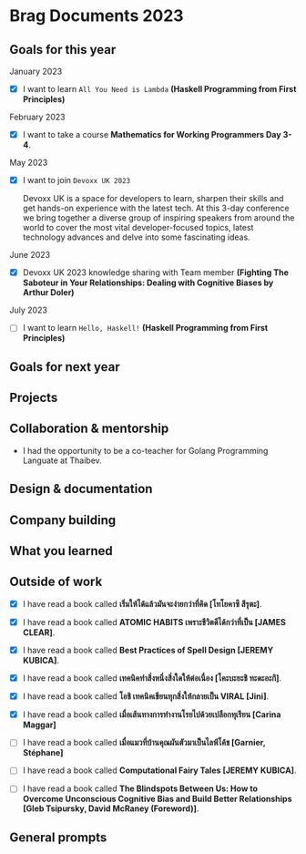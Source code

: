 # Brag Documents 2023

## Goals for this year

[comment]: # (* List the major goals here!)

January 2023
* [x] I want to learn `All You Need is Lambda` **(Haskell Programming from First Principles)**

February 2023
* [x] I want to take a course **Mathematics for Working Programmers Day 3-4**.

May 2023
* [x] I want to join `Devoxx UK 2023`

    Devoxx UK is a space for developers to learn, sharpen their skills and get hands-on experience with the latest tech. At this 3-day conference we bring together a diverse group of inspiring speakers from around the world to cover the most vital developer-focused topics, latest technology advances and delve into some fascinating ideas.

June 2023
* [x] Devoxx UK 2023 knowledge sharing with Team member **(Fighting The Saboteur in Your Relationships: Dealing with Cognitive Biases by Arthur Doler)**


July 2023
* [ ] I want to learn `Hello, Haskell!` **(Haskell Programming from First Principles)**

## Goals for next year

[comment]: # (* If it's getting towards the end of the year, maybe start writing down what might be the goals for next year.)

## Projects

## Collaboration & mentorship
* I had the opportunity to be a co-teacher for Golang Programming Languate at Thaibev.

## Design & documentation

## Company building

## What you learned

## Outside of work

* [x] I have read a book called **เริ่มให้ได้แล้วมันจะง่ายกว่าที่คิด [โทโยคาซึ สึรุตะ]**.

* [x] I have read a book called **ATOMIC HABITS เพราะชีวิตดีได้กว่าที่เป็น [JAMES CLEAR]**.

* [x] I have read a book called **Best Practices of Spell Design [JEREMY KUBICA]**.

* [x] I have read a book called **เทคนิคทำสิ่งหนึ่งสิ่งใดให้ต่อเนื่อง [โคะบะยะชิ ทะดะอะกิ]**.

* [x] I have read a book called **โอชิ เทคนิคเขียนทุกสิ่งให้กลายเป็น VIRAL [Jini]**.

* [x] I have read a book called **เมื่อเส้นทางการทำงานโรยไปด้วยเปลือกทุเรียน [Carina Maggar]**

* [ ] I have read a book called **เมื่อแมวที่บ้านคุณผันตัวมาเป็นไลฟ์โค้ช [Garnier, Stéphane]**

* [ ] I have read a book called **Computational Fairy Tales [JEREMY KUBICA]**.

* [ ] I have read a book called **The Blindspots Between Us: How to Overcome Unconscious Cognitive Bias and Build Better Relationships [Gleb Tsipursky, David McRaney (Foreword)]**.

## General prompts
